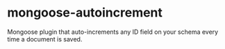 # mongoose-autoincrement
Mongoose plugin that auto-increments any ID field on your schema every time a document is saved.
